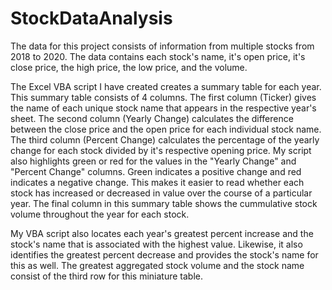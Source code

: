 # StockDataAnalysis


The data for this project consists of information from multiple stocks from 2018 to 2020. The data contains each stock's name, it's open price, it's close price, the high price, the low price, and the volume. 
 
The Excel VBA script I have created creates a summary table for each year. This summary table consists of 4 columns. The first column (Ticker) gives the name of each unique stock name that appears in the respective year's sheet. The second column (Yearly Change) calculates the difference between the close price and the open price for each individual stock name. The third column (Percent Change) calculates the percentage of the yearly change for each stock divided by it's respective opening price. My script also highlights green or red for the values in the "Yearly Change" and "Percent Change" columns. Green indicates a positive change and red indicates a negative change. This makes it easier to read whether each stock has increased or decreased in value over the course of a particular year. The final column in this summary table shows the cummulative stock volume throughout the year for each stock.

My VBA script also locates each year's greatest percent increase and the stock's name that is associated with the highest value. Likewise, it also identifies the greatest percent decrease and provides the stock's name for this as well. The greatest aggregated stock volume and the stock name consist of the third row for this miniature table.  

